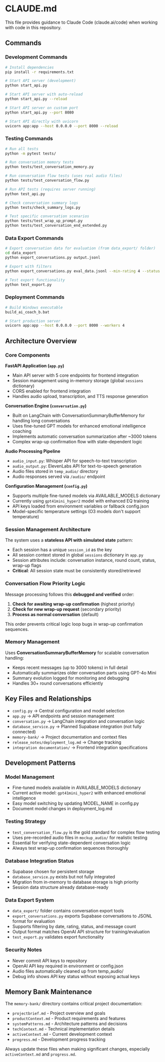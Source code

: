 # CLAUDE.md

This file provides guidance to Claude Code (claude.ai/code) when working with code in this repository.

## Commands

### Development Commands
```bash
# Install dependencies
pip install -r requirements.txt

# Start API server (development)
python start_api.py

# Start API server with auto-reload
python start_api.py --reload

# Start API server on custom port
python start_api.py --port 8080

# Start API directly with uvicorn
uvicorn app:app --host 0.0.0.0 --port 8000 --reload
```

### Testing Commands
```bash
# Run all tests
python -m pytest tests/

# Run conversation memory tests
python tests/test_conversation_memory.py

# Run conversation flow tests (uses real audio files)
python tests/test_conversation_flow.py

# Run API tests (requires server running)
python test_api.py

# Check conversation summary logs
python tests/check_summary_logs.py

# Test specific conversation scenarios
python tests/test_wrap_up_prompt.py
python tests/test_conversation_end_extended.py
```

### Data Export Commands
```bash
# Export conversation data for evaluation (from data_export/ folder)
cd data_export
python export_conversations.py output.jsonl

# Export with filters
python export_conversations.py eval_data.jsonl --min-rating 4 --status ended --min-messages 8

# Test export functionality
python test_export.py
```

### Deployment Commands
```bash
# Build Windows executable
build_ai_coach_b.bat

# Start production server
uvicorn app:app --host 0.0.0.0 --port 8000 --workers 4
```

## Architecture Overview

### Core Components

**FastAPI Application (`app.py`)**
- Main API server with 5 core endpoints for frontend integration
- Session management using in-memory storage (global `sessions` dictionary)
- CORS enabled for frontend integration
- Handles audio upload, transcription, and TTS response generation

**Conversation Engine (`conversation.py`)**
- Built on LangChain with ConversationSummaryBufferMemory for handling long conversations
- Uses fine-tuned GPT models for enhanced emotional intelligence coaching
- Implements automatic conversation summarization after ~3000 tokens
- Complex wrap-up confirmation flow with state-dependent logic

**Audio Processing Pipeline**
- `audio_input.py`: Whisper API for speech-to-text transcription
- `audio_output.py`: ElevenLabs API for text-to-speech generation
- Audio files stored in `temp_audio/` directory
- Audio responses served via `/audio/` endpoint

**Configuration Management (`config.py`)**
- Supports multiple fine-tuned models via AVAILABLE_MODELS dictionary
- Currently using `gpt41mini_hyper2` model with enhanced EQ training
- API keys loaded from environment variables or fallback config.json
- Model-specific temperature settings (O3 models don't support temperature)

### Session Management Architecture

The system uses a **stateless API with simulated state** pattern:
- Each session has a unique `session_id` as the key
- All session context stored in global `sessions` dictionary in `app.py`
- Session attributes include: conversation instance, round count, status, wrap-up flags
- **Critical**: All session state must be consistently stored/retrieved

### Conversation Flow Priority Logic

Message processing follows this **debugged and verified** order:
1. **Check for awaiting wrap-up confirmation** (highest priority)
2. **Check for new wrap-up request** (secondary priority)  
3. **Process as normal conversation** (default)

This order prevents critical logic loop bugs in wrap-up confirmation sequences.

### Memory Management

Uses **ConversationSummaryBufferMemory** for scalable conversation handling:
- Keeps recent messages (up to 3000 tokens) in full detail
- Automatically summarizes older conversation parts using GPT-4o Mini
- Summary evolution logged for monitoring and debugging
- Handles 30+ round conversations efficiently

## Key Files and Relationships

- `config.py` → Central configuration and model selection
- `app.py` → API endpoints and session management
- `conversation.py` → LangChain integration and conversation logic
- `database_service.py` → Planned Supabase integration (not fully connected)
- `memory-bank/` → Project documentation and context files
- `release_notes/deployment_log.md` → Change tracking
- `integration documentation/` → Frontend integration specifications

## Development Patterns

### Model Management
- Fine-tuned models available in AVAILABLE_MODELS dictionary
- Current active model: `gpt41mini_hyper2` with enhanced emotional intelligence
- Easy model switching by updating MODEL_NAME in config.py
- Document model changes in deployment_log.md

### Testing Strategy
- `test_conversation_flow.py` is the gold standard for complex flow testing
- Uses pre-recorded audio files in `mockup_audio/` for realistic testing
- Essential for verifying state-dependent conversation logic
- Always test wrap-up confirmation sequences thoroughly

### Database Integration Status
- Supabase chosen for persistent storage
- `database_service.py` exists but not fully integrated
- Migration from in-memory to database storage is high priority
- Session data structure already database-ready

### Data Export System
- `data_export/` folder contains conversation export tools
- `export_conversations.py` exports Supabase conversations to JSONL format for evaluation
- Supports filtering by date, rating, status, and message count
- Output format matches OpenAI API structure for training/evaluation
- `test_export.py` validates export functionality

### Security Notes
- Never commit API keys to repository
- OpenAI API key required in environment or config.json
- Audio files automatically cleaned up from temp_audio/
- Debug info shows API key status without exposing actual keys

## Memory Bank Maintenance

The `memory-bank/` directory contains critical project documentation:
- `projectbrief.md` - Project overview and goals
- `productContext.md` - Product requirements and features
- `systemPatterns.md` - Architecture patterns and decisions
- `techContext.md` - Technical implementation details
- `activeContext.md` - Current development context
- `progress.md` - Development progress tracking

Always update these files when making significant changes, especially `activeContext.md` and `progress.md`.